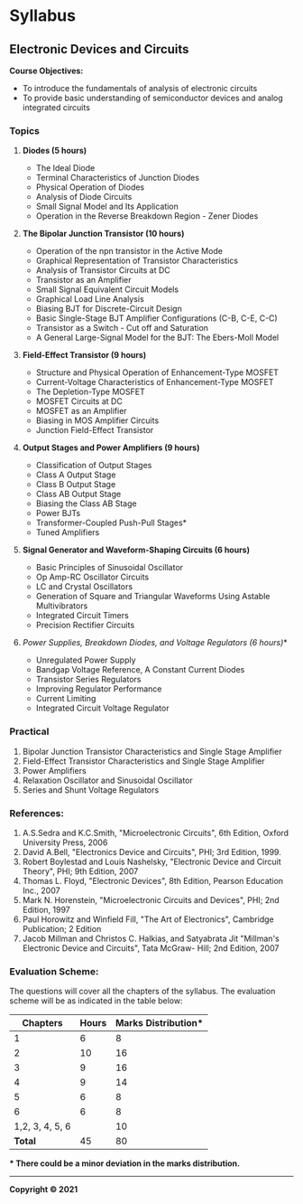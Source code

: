 # Syllabus

## Electronic Devices and Circuits

**Course Objectives:**

* To introduce the fundamentals of analysis of electronic circuits
* To provide basic understanding of semiconductor devices and analog integrated circuits

### **Topics**

1. **Diodes (5 hours)**
   * The Ideal Diode
   * Terminal Characteristics of Junction Diodes
   * Physical Operation of Diodes
   * Analysis of Diode Circuits
   * Small Signal Model and Its Application
   * Operation in the Reverse Breakdown Region - Zener Diodes

2. **The Bipolar Junction Transistor (10 hours)**
   * Operation of the npn transistor in the Active Mode
   * Graphical Representation of Transistor Characteristics
   * Analysis of Transistor Circuits at DC
   * Transistor as an Amplifier
   * Small Signal Equivalent Circuit Models
   * Graphical Load Line Analysis
   * Biasing BJT for Discrete-Circuit Design
   * Basic Single-Stage BJT Amplifier Configurations (C-B, C-E, C-C)
   * Transistor as a Switch - Cut off and Saturation
   * A General Large-Signal Model for the BJT: The Ebers-Moll Model

3. **Field-Effect Transistor (9 hours)**
   * Structure and Physical Operation of Enhancement-Type MOSFET 
   * Current-Voltage Characteristics of Enhancement-Type MOSFET
   * The Depletion-Type MOSFET
   * MOSFET Circuits at DC
   * MOSFET as an Amplifier
   * Biasing in MOS Amplifier Circuits 
   * Junction Field-Effect Transistor

4. **Output Stages and Power Amplifiers (9 hours)**
   * Classification of Output Stages
   * Class A Output Stage
   * Class B Output Stage
   * Class AB Output Stage
   * Biasing the Class AB Stage
   * Power BJTs 
   * Transformer-Coupled Push-Pull Stages*
   * Tuned Amplifiers

5. **Signal Generator and Waveform-Shaping Circuits (6 hours)**
   * Basic Principles of Sinusoidal Oscillator
   * Op Amp-RC Oscillator Circuits
   * LC and Crystal Oscillators
   * Generation of Square and Triangular Waveforms Using Astable Multivibrators
   * Integrated Circuit Timers
   * Precision Rectifier Circuits

6. **Power Supplies, Breakdown Diodes, and Voltage Regulators* (6 hours)**
   * Unregulated Power Supply
   * Bandgap Voltage Reference, A Constant Current Diodes
   * Transistor Series Regulators
   * Improving Regulator Performance
   * Current Limiting
   * Integrated Circuit Voltage Regulator

### **Practical**

1. Bipolar Junction Transistor Characteristics and Single Stage Amplifier
2. Field-Effect Transistor Characteristics and Single Stage Amplifier 
3. Power Amplifiers
4. Relaxation Oscillator and Sinusoidal Oscillator
5. Series and Shunt Voltage Regulators

### **References:**

1. A.S.Sedra and K.C.Smith, "Microelectronic Circuits", 6th Edition, Oxford University Press, 2006
2. David A.Bell, "Electronics Device and Circuits", PHI; 3rd Edition, 1999.
3. Robert Boylestad and Louis Nashelsky, "Electronic Device and Circuit Theory", PHI; 9th Edition, 2007
4. Thomas L. Floyd, "Electronic Devices", 8th Edition, Pearson Education Inc., 2007
5. Mark N. Horenstein, "Microelectronic Circuits and Devices", PHI; 2nd Edition, 1997
6. Paul Horowitz and Winfield Fill, "The Art of Electronics", Cambridge Publication; 2 Edition 
7. Jacob Millman and Christos C. Halkias, and Satyabrata Jit "Millman's Electronic Device and Circuits", Tata McGraw- Hill; 2nd Edition, 2007 

### **Evaluation Scheme:**

The questions will cover all the chapters of the syllabus. The evaluation scheme will be as indicated in the table below:

| Chapters | Hours | Marks Distribution* |
|---|---|---|
| 1 | 6 | 8 |
| 2 | 10 | 16 |
| 3 | 9 | 16 |
| 4 | 9 | 14 |
| 5 | 6 | 8 |
| 6 | 6 | 8 |
| 1,2, 3, 4, 5, 6 |  | 10 |
| **Total** | 45 | 80 |

**\* There could be a minor deviation in the marks distribution.**

---

**Copyright © 2021** 
